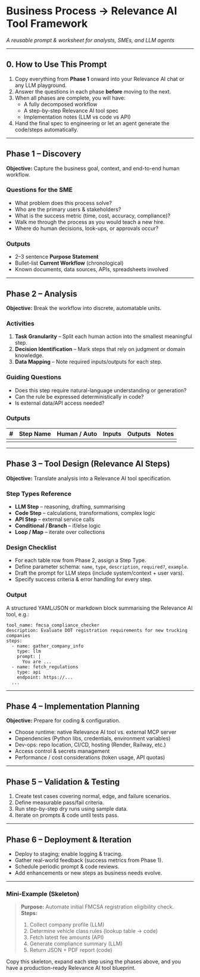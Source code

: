 # Business Process → Relevance AI Tool Framework
_A reusable prompt & worksheet for analysts, SMEs, and LLM agents_

---

## 0. How to Use This Prompt

1. Copy everything from **Phase 1** onward into your Relevance AI chat or any LLM playground.  
2. Answer the questions in each phase **before** moving to the next.  
3. When all phases are complete, you will have:
   - A fully decomposed workflow
   - A step-by-step Relevance AI tool spec
   - Implementation notes (LLM vs code vs API)
4. Hand the final spec to engineering or let an agent generate the code/steps automatically.

---

## Phase 1 – Discovery

**Objective:** Capture the business goal, context, and end-to-end human workflow.

### Questions for the SME
- What problem does this process solve?  
- Who are the primary users & stakeholders?  
- What is the success metric (time, cost, accuracy, compliance)?  
- Walk me through the process as you would teach a new hire.  
- Where do human decisions, look-ups, or approvals occur?

### Outputs
- 2–3 sentence **Purpose Statement**  
- Bullet-list **Current Workflow** (chronological)  
- Known documents, data sources, APIs, spreadsheets involved

---

## Phase 2 – Analysis

**Objective:** Break the workflow into discrete, automatable units.

### Activities
1. **Task Granularity** – Split each human action into the smallest meaningful step.  
2. **Decision Identification** – Mark steps that rely on judgment or domain knowledge.  
3. **Data Mapping** – Note required inputs/outputs for each step.

### Guiding Questions
- Does this step require natural-language understanding or generation?  
- Can the rule be expressed deterministically in code?  
- Is external data/API access needed?

### Outputs
| # | Step Name | Human / Auto | Inputs | Outputs | Notes |
|---|-----------|--------------|--------|---------|-------|
|   |           |              |        |         |       |

---

## Phase 3 – Tool Design (Relevance AI Steps)

**Objective:** Translate analysis into a Relevance AI tool specification.

### Step Types Reference
- **LLM Step** – reasoning, drafting, summarising  
- **Code Step** – calculations, transformations, complex logic  
- **API Step** – external service calls  
- **Conditional / Branch** – if/else logic  
- **Loop / Map** – iterate over collections

### Design Checklist
- For each table row from Phase 2, assign a Step Type.  
- Define parameter schema: `name`, `type`, `description`, `required?`, `example`.  
- Draft the prompt for LLM steps (include system/context + user vars).  
- Specify success criteria & error handling for every step.

### Output
A structured YAML/JSON or markdown block summarising the Relevance AI tool, e.g.:

```
tool_name: fmcsa_compliance_checker
description: Evaluate DOT registration requirements for new trucking companies
steps:
  - name: gather_company_info
    type: llm
    prompt: |
      You are ...
  - name: fetch_regulations
    type: api
    endpoint: https://...
  ...
```

---

## Phase 4 – Implementation Planning

**Objective:** Prepare for coding & configuration.

- Choose runtime: native Relevance AI tool vs. external MCP server  
- Dependencies (Python libs, credentials, environment variables)  
- Dev-ops: repo location, CI/CD, hosting (Render, Railway, etc.)  
- Access control & secrets management  
- Performance / cost considerations (token usage, API quotas)

---

## Phase 5 – Validation & Testing

1. Create test cases covering normal, edge, and failure scenarios.  
2. Define measurable pass/fail criteria.  
3. Run step-by-step dry runs using sample data.  
4. Iterate on prompts & code until tests pass.

---

## Phase 6 – Deployment & Iteration

- Deploy to staging; enable logging & tracing.  
- Gather real-world feedback (success metrics from Phase 1).  
- Schedule periodic prompt & code reviews.  
- Add enhancements or new steps as business needs evolve.

---

### Mini-Example (Skeleton)

> **Purpose:** Automate initial FMCSA registration eligibility check.  
> **Steps:**  
> 1. Collect company profile (LLM)  
> 2. Determine vehicle class rules (lookup table → code)  
> 3. Fetch latest fee amounts (API)  
> 4. Generate compliance summary (LLM)  
> 5. Return JSON + PDF report (code)

Copy this skeleton, expand each step using the phases above, and you have a production-ready Relevance AI tool blueprint.
